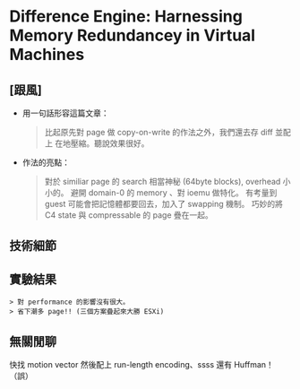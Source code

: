 # Difference Engine: Harnessing Memory Redundancey in Virtual Machines

## [跟風]

- 用一句話形容這篇文章：

    > 比起原先對 page 做 copy-on-write 的作法之外，我們還去存 diff 並配上
    > 在地壓縮。聽說效果很好。

- 作法的亮點：

    > 對於 similiar page 的 search 相當神秘 (64byte blocks), overhead 小小的。
    > 避開 domain-0 的 memory 、對 ioemu 做特化。
    > 有考量到 guest 可能會把記憶體都要回去，加入了 swapping 機制。
    > 巧妙的將 C4 state 與 compressable 的 page 疊在一起。

## 技術細節

## 實驗結果

    > 對 performance 的影響沒有很大。
    > 省下潮多 page!! (三個方案疊起來大勝 ESXi)

## 無關閒聊

快找 motion vector 然後配上 run-length encoding、ssss 還有 Huffman！（誤）
